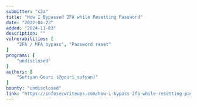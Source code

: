 ```yaml
---
submitter: "c2a"
title: "How I Bypassed 2FA while Resetting Password"
date: "2022-04-23"
added: "2024-11-03"
description: ""
vulnerabilities: [
    "2FA / MFA bypass", "Password reset"
]
programs: [
    "undisclosed"
]
authors: [
    "Sufiyan Gouri (@gouri_sufyan)"
]
bounty: "undisclosed"
link: "https://infosecwriteups.com/how-i-bypass-2fa-while-resetting-password-3f73bf665728"
---
```




